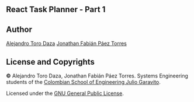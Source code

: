 ## React Task Planner - Part 1

## Author

[Alejandro Toro Daza](https://github.com/Skullzo)
[Jonathan Fabián Páez Torres](https://github.com/jfpazto)

## License and Copyrights

**©** Alejandro Toro Daza, Jonathan Fabián Páez Torres. Systems Engineering students of the [Colombian School of Engineering Julio Garavito](https://www.escuelaing.edu.co/es/).

Licensed under the [GNU General Public License](https://github.com/ieti-eci/react-task-planner-1-AlejandroToro-JonathanPaez/blob/main/LICENSE).
